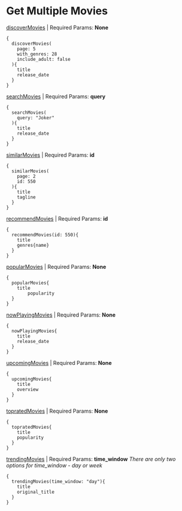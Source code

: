 # Get Multiple Movies

[discoverMovies](https://developers.themoviedb.org/3/discover/movie-discover) | Required Params: **None**
```
{
  discoverMovies(
    page: 5
    with_genres: 28
    include_adult: false
  ){
    title
    release_date
  }
}
```

[searchMovies](https://developers.themoviedb.org/3/search/search-movies) | Required Params: **query**
```
{
  searchMovies(
    query: "Joker"
  ){
    title
    release_date
  }
}
```

[similarMovies](https://developers.themoviedb.org/3/movies/get-similar-movies) | Required Params: **id**
```
{
  similarMovies(
    page: 2
    id: 550
  ){
    title
    tagline
  }
}
```

[recommendMovies](https://developers.themoviedb.org/3/movies/get-movie-recommendations) | Required Params: **id**
```
{
  recommendMovies(id: 550){
    title
    genres{name}
  }
}
```

[popularMovies](https://developers.themoviedb.org/3/movies/get-popular-movies) | Required Params: **None**
```
{
  popularMovies{
    title
		popularity
  }
}
```

[nowPlayingMovies](https://developers.themoviedb.org/3/movies/get-now-playing) | Required Params: **None**
```
{
  nowPlayingMovies{
    title
    release_date
  }
}
```

[upcomingMovies](https://developers.themoviedb.org/3/movies/get-upcoming) | Required Params: **None**
```
{
  upcomingMovies{
    title
    overview
  }
}
```

[topratedMovies](https://developers.themoviedb.org/3/movies/get-top-rated-movies) | Required Params: **None**
```
{
  topratedMovies{
    title
    popularity
  }
}
```

[trendingMovies](https://developers.themoviedb.org/3/trending/get-trending) | Required Params: **time_window**
*There are only two options for time_window - day or week*
```
{
  trendingMovies(time_window: "day"){
    title
    original_title
  }
}
```
